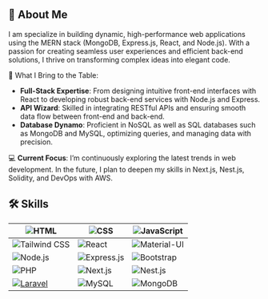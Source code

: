 ## 🚀 About Me
I am specialize in building dynamic, high-performance web applications using the MERN stack (MongoDB, Express.js, React, and Node.js). With a passion for creating seamless user experiences and efficient back-end solutions, I thrive on transforming complex ideas into elegant code.

🌟 What I Bring to the Table:

- **Full-Stack Expertise**: From designing intuitive front-end interfaces with React to developing robust back-end services with Node.js and Express.
- **API Wizard**: Skilled in integrating RESTful APIs and ensuring smooth data flow between front-end and back-end.
- **Database Dynamo**: Proficient in NoSQL as well as SQL databases such as MongoDB and MySQL, optimizing queries, and managing data with precision.

💻 **Current Focus**: I’m continuously exploring the latest trends in web development. In the future, I plan to deepen my skills in Next.js, Nest.js, Solidity, and DevOps with AWS.

## 🛠 Skills



| ![HTML](https://img.shields.io/badge/HTML-E34F26?style=flat&logo=html5&logoColor=E34F26&color=white) | ![CSS](https://img.shields.io/badge/CSS-1572B6?style=flat&logo=css3&logoColor=1572B6&color=white) | ![JavaScript](https://img.shields.io/badge/JavaScript-F7DF1E?style=flat&logo=javascript&logoColor=F7DF1E&color=white) |
|------|-----|------------|
| ![Tailwind CSS](https://img.shields.io/badge/Tailwind%20CSS-38B2AC?style=flat&logo=tailwindcss&logoColor=38B2AC&color=white) | ![React](https://img.shields.io/badge/React-61DAFB?style=flat&logo=react&logoColor=61DAFB&color=white) | ![Material-UI](https://img.shields.io/badge/MUI-007FFF?style=flat&logo=mui&logoColor=007FFF&color=white) |
| ![Node.js](https://img.shields.io/badge/Node.js-8CC84B?style=flat&logo=node.js&logoColor=8CC84B&color=white) | ![Express.js](https://img.shields.io/badge/Express.js-000000?style=flat&logo=express&logoColor=white&color=white) | ![Bootstrap](https://img.shields.io/badge/Bootstrap-563D7C?style=flat&logo=bootstrap&logoColor=563D7C&color=white) |
| ![PHP](https://img.shields.io/badge/PHP-777BB4?style=flat&logo=php&logoColor=777BB4&color=white) | ![Next.js](https://img.shields.io/badge/Next.js-000000?style=flat&logo=next.js&logoColor=white&color=white) | ![Nest.js](https://img.shields.io/badge/NestJS-E0234E?style=flat&logo=nestjs&logoColor=E0234E&color=white) |
[![Laravel](https://img.shields.io/badge/Laravel-FF2D20?style=flat&logo=laravel&color=white)](https://laravel.com) | ![MySQL](https://img.shields.io/badge/MySQL-4479A1?style=flat&logo=mysql&color=white) | ![MongoDB](https://img.shields.io/badge/MongoDB-47A248?style=flat&logo=mongodb&color=white)